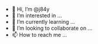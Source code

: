 - 👋 Hi, I’m @j84y
- 👀 I’m interested in ...
- 🌱 I’m currently learning ...
- 💞️ I’m looking to collaborate on ...
- 📫 How to reach me ...

<!---
j84y/j84y is a ✨ special ✨ repository because its `README.md` (this file) appears on your GitHub profile.
You can click the Preview link to take a look at your changes.
--->
